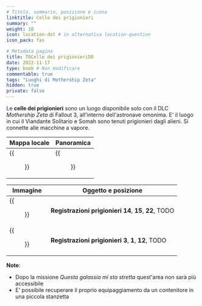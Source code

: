 ```yaml
---
# Titolo, sommario, posizione e icona
linktitle: Celle dei prigionieri
summary: ""
weight: 10
icon: location-dot # in alternativa location-question
icon_pack: fas

# Metadata pagina
title: TOCelle dei prigionieriDO
date: 2022-11-17
type: book # Non modificare
commentable: true
tags: "Luoghi di Mothership Zeta"
hidden: true
private: false 
---
```


<div class="fo3">

Le **celle dei prigionieri** sono un luogo disponibile solo con il DLC *Mothership Zeta* di Fallout 3, all'interno dell'astronave omonima. E' il luogo in cui il Viandante Solitario e Somah sono tenuti prigionieri dagli alieni. Si connette alle macchine a vapore.

| Mappa locale                | Panoramica                    |
| --------------------------- | ----------------------------- |
| {{<figure src="fo3/Holding_Cells_map.webp">}}| {{<figure src="fo3/Fo3MZ_holding_cells.webp">}}|

| Immagine                                               | Oggetto e posizione                        |
| ------------------------------------------------------ | ------------------------------------------ |
| {{<figure src="fo3/Alien_captive_recording_logs_holding_cells_2.webp">}}| **Registrazioni prigionieri 14**, **15**, **22**, TODO |
| {{<figure src="fo3/Alien_captive_recording_logs_holding_cells_1.webp">}}| **Registrazioni prigionieri 3**, **1**, **12**, TODO   |

**Note**:
- Dopo la missione *Questa galassia mi sta stretta* quest'area non sarà più accessibile
- E' possibile recuperare il proprio equipaggiamento da un contenitore in una piccola stanzetta

</div>
